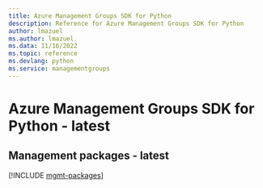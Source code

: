 ```yaml
---
title: Azure Management Groups SDK for Python
description: Reference for Azure Management Groups SDK for Python
author: lmazuel
ms.author: lmazuel
ms.data: 11/16/2022
ms.topic: reference
ms.devlang: python
ms.service: managementgroups
---
```

# Azure Management Groups SDK for Python - latest

## Management packages - latest
[!INCLUDE [mgmt-packages](management-groups-mgmt-index.md)]